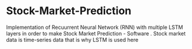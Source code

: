 # Stock-Market-Prediction
Implementation of Recuurrent Neural Network (RNN) with multiple LSTM layers in order to make Stock Market Prediction - Software . Stock market data is time-series data that is why LSTM is used here
